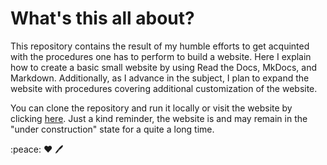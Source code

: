 # What's this all about?

This repository contains the result of my humble efforts to get acquinted with the procedures one has to perform to build a website.
Here I explain how to create a basic small website by using Read the Docs, MkDocs, and Markdown.
Additionally, as I advance in the subject, I plan to expand the website with procedures covering additional customization of the website.

You can clone the repository and run it locally or visit the website by clicking [here](https://rtd-mkdocs.readthedocs.io/en/latest/).
Just a kind reminder, the website is and may remain in the "under construction" state for a quite a long time.

:peace: :heart: :pen: